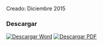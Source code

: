
Creado: Diciembre 2015

### Descargar

<a href="#"><img src="../imagenes/icono-word.png" alt="Descargar Word"></a> <a href="reglamento-desarrollo-urbano-zonificacion-uso-suelo-construccion.pdf"><img src="../imagenes/icono-pdf.png" alt="Descargar PDF"></a>
